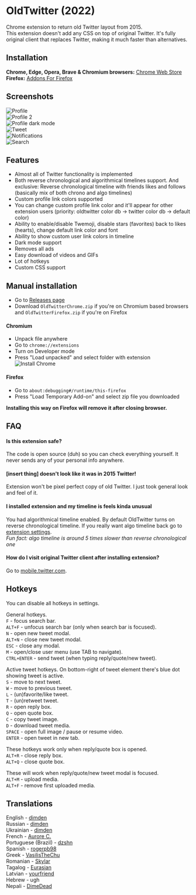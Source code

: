 # OldTwitter (2022)
Chrome extension to return old Twitter layout from 2015.  
This extension doesn't add any CSS on top of original Twitter. It's fully original client that replaces Twitter, making it much faster than alternatives.  
  
## Installation
**Chrome, Edge, Opera, Brave & Chromium browsers:** [Chrome Web Store](https://chrome.google.com/webstore/detail/old-twitter-layout-2022/jgejdcdoeeabklepnkdbglgccjpdgpmf)  
**Firefox:** [Addons For Firefox](https://addons.mozilla.org/en-US/firefox/addon/old-twitter-layout-2022/)  
  
## Screenshots  
![Profile](https://lune.dimden.dev/049d147d03.png)  
![Profile 2](https://lune.dimden.dev/e073d858d4.png)  
![Profile dark mode](https://lune.dimden.dev/8e7afd71fe.png)  
![Tweet](https://lune.dimden.dev/2381fb0adb.png)  
![Notifications](https://lune.dimden.dev/079d8c046c.png)  
![Search](https://lune.dimden.dev/575b9d30f1.png)  
  
## Features
- Almost all of Twitter functionality is implemented
- Both reverse chronological and algorithmical timelines support. And exclusive: Reverse chronological timeline with friends likes and follows (basically mix of both chrono and algo timelines)
- Custom profile link colors supported
- You can change custom profile link color and it'll appear for other extension users (priority: oldtwitter color db -> twitter color db -> default color)
- Ability to enable/disable Twemoji, disable stars (favorites) back to likes (hearts), change default link color and font
- Ability to show custom user link colors in timeline
- Dark mode support
- Removes all ads
- Easy download of videos and GIFs
- Lot of hotkeys
- Custom CSS support
  
## Manual installation
- Go to [Releases page](https://github.com/dimdenGD/OldTwitter/releases/)  
- Download `OldTwitterChrome.zip` if you're on Chromium based browsers and `OldTwitterFirefox.zip` if you're on Firefox  
  
#### Chromium
- Unpack file anywhere  
- Go to `chrome://extensions`  
- Turn on Developer mode  
- Press "Load unpacked" and select folder with extension  
![Install Chrome](https://lune.dimden.dev/ef1ac2f9ef.png)  

#### Firefox
- Go to `about:debugging#/runtime/this-firefox`  
- Press "Load Temporary Add-on" and select zip file you downloaded
  
**Installing this way on Firefox will remove it after closing browser.**
  
## FAQ
#### Is this extension safe?
The code is open source (duh) so you can check everything yourself. It never sends any of your personal info anywhere.  

#### [insert thing] doesn't look like it was in 2015 Twitter!
Extension won't be pixel perfect copy of old Twitter. I just took general look and feel of it.

#### I installed extension and my timeline is feels kinda unusual
You had algorithmical timeline enabled. By default OldTwitter turns on reverse chronological timeline. If you really want algo timeline back go to [extension settings](https://twitter.com/old/settings).  
*Fun fact: algo timeline is around 5 times slower than reverse chronological one*  

#### How do I visit original Twitter client after installing extension?
Go to [mobile.twitter.com](https://mobile.twitter.com).
  
## Hotkeys
You can disable all hotkeys in settings.  
  
General hotkeys.  
`F` - focus search bar.  
`ALT+F` - unfocus search bar (only when search bar is focused).  
`N` - open new tweet modal.  
`ALT+N` - close new tweet modal.  
`ESC` - close any modal.  
`M` - open/close user menu (use TAB to navigate).  
`CTRL+ENTER` - send tweet (when typing reply/quote/new tweet).  
  
Active tweet hotkeys. On bottom-right of tweet element there's blue dot showing tweet is active.  
`S` - move to next tweet.  
`W` - move to previous tweet.  
`L` - (un)favorite/like tweet.  
`T` - (un)retweet tweet.  
`R` - open reply box.  
`Q` - open quote box.  
`C` - copy tweet image.  
`D` - download tweet media.  
`SPACE` - open full image / pause or resume video.  
`ENTER` - open tweet in new tab.  
  
These hotkeys work only when reply/quote box is opened.  
`ALT+R` - close reply box.  
`ALT+Q` - close quote box.  
  
These will work when reply/quote/new tweet modal is focused.  
`ALT+M` - upload media.  
`ALT+F` - remove first uploaded media.   

## Translations
English - [dimden](https://dimden.dev/)  
Russian - [dimden](https://dimden.dev/)  
Ukrainian - [dimden](https://dimden.dev/)  
French - [Aurore C.](https://asuure.com/)  
Portuguese (Brazil) - [dzshn](https://dzshn.xyz/)  
Spanish - [rogerpb98](https://twitter.com/anbulansia)  
Greek - [VasilisTheChu](https://pikachu.systems/)  
Romanian - [Skylar](https://143.dust.moe/)  
Tagalog - [Eurasian](https://twitter.com/NotPROxV)  
Latvian - [yourfriend](https://3.141.lv/)  
Hebrew - ugh  
Nepali - [DimeDead](https://dimedead.neocities.org/)  
